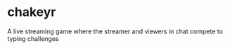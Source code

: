 # chakeyr
A live streaming game where the streamer and viewers in chat compete to typing challenges
